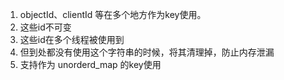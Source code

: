 1. objectId、clientId 等在多个地方作为key使用。
2. 这些id不可变
3. 这些id在多个线程被使用到
4. 但到处都没有使用这个字符串的时候，将其清理掉，防止内存泄漏
5. 支持作为 unorderd_map 的key使用